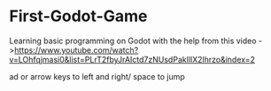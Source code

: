 # First-Godot-Game
Learning basic programming on Godot with the help from this video ->https://www.youtube.com/watch?v=LOhfqjmasi0&list=PLrT2fbyJrAIctd7zNUsdPakIllX2lhrzo&index=2

ad or arrow keys to left and right/ space to jump
